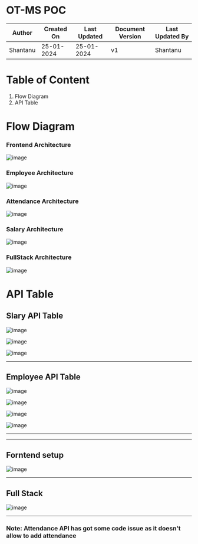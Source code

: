 # OT-MS POC
| Author | Created On | Last Updated | Document Version | Last Updated By |
| ------ | ---------- | ------------ | ---------------- | --------------- |
| Shantanu | 25-01-2024 | 25-01-2024   |         v1     |     Shantanu    |

# Table of Content
1. Flow Diagram
2. API Table

# Flow Diagram
### Frontend Architecture
![image](https://github.com/avengers-p7/Documentation/assets/156056364/8b17cd7b-d6a0-4b13-acc6-c0d4dd9c4ac7)

### Employee Architecture
![image](https://github.com/avengers-p7/Documentation/assets/156056364/25e9893c-64a5-4a4f-8d4b-141a9670e87e)

### Attendance Architecture
![image](https://github.com/avengers-p7/Documentation/assets/156056364/76ee419e-3e11-4b11-a5f7-46f89fc8127f)

### Salary Architecture
![image](https://github.com/avengers-p7/Documentation/assets/156056364/2f3e4637-ed23-4a82-bd07-37ec5f15264a)

### FullStack Architecture 
![image](https://github.com/avengers-p7/Documentation/assets/156056364/6181c57e-72fe-426d-bcd2-e6114f5a2c4c)

# API Table
## Slary API Table

![image](https://github.com/Panu-S-Harshit-Ninja-07/OT-Salary-API/assets/156056444/069bb13b-2def-4b1a-bd84-380b76e2f48a)

![image](https://github.com/Panu-S-Harshit-Ninja-07/OT-Salary-API/assets/156056444/ef7e0261-7619-47e1-9c70-eccac4904b74)

![image](https://github.com/Panu-S-Harshit-Ninja-07/OT-Salary-API/assets/156056444/ec8d4fdf-83de-4dc8-840f-43bbac27aecc)
***
## Employee API Table

![image](https://github.com/Panu-S-Harshit-Ninja-07/OT-Salary-API/assets/156056444/52839ba5-9d5c-49ae-a946-c41b71ada960)

![image](https://github.com/Panu-S-Harshit-Ninja-07/OT-Salary-API/assets/156056444/a3916f0e-d0dc-4232-ba4f-1db72ec93ec6)

![image](https://github.com/Panu-S-Harshit-Ninja-07/OT-Salary-API/assets/156056444/74b121fb-3301-412f-92fc-cb1db1aec6a7)

![image](https://github.com/Panu-S-Harshit-Ninja-07/OT-Salary-API/assets/156056444/005f5057-f016-4da9-9f39-987a5f4d797b)
***

***
##  Forntend setup

![image](https://github.com/Panu-S-Harshit-Ninja-07/OT-Salary-API/assets/156056444/9b4923c6-dae1-4bc3-95f4-b37fbb4284d4)
***
##  Full Stack

![image](https://github.com/Panu-S-Harshit-Ninja-07/OT-Salary-API/assets/156056444/392f445f-ea59-43ae-b44b-372b26024bbf)
***

### Note: Attendance API has got some code issue as it doesn't allow to add attendance
